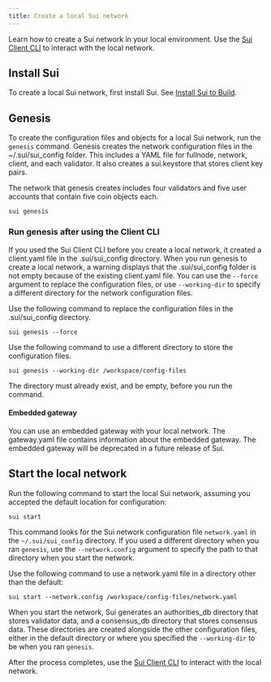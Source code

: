 ```yaml
---
title: Create a local Sui network
---
```


Learn how to create a Sui network in your local environment. Use the [Sui Client CLI](cli-client.md) to interact with the local network.

## Install Sui

To create a local Sui network, first install Sui. See [Install Sui to Build](install.md).

## Genesis

To create the configuration files and objects for a local Sui network, run the `genesis` command. Genesis creates the network configuration files in the ~/.sui/sui_config folder. This includes a YAML file for fullnode, network, client, and each validator. It also creates a sui.keystore that stores client key pairs. 

The network that genesis creates includes four validators and five user accounts that contain five coin objects each.

```shell
sui genesis
```

### Run genesis after using the Client CLI
If you used the Sui Client CLI before you create a local network, it created a client.yaml file in the .sui/sui_config directory. When you run genesis to create a local network, a warning displays that the .sui/sui_config folder is not empty because of the existing client.yaml file. You can use the `--force` argument to replace the configuration files, or use `--working-dir` to specify a different directory for the network configuration files.

Use the following command to replace the configuration files in the .sui/sui_config directory.
```shell
sui genesis --force
```

Use the following command to use a different directory to store the configuration files.
```shell
sui genesis --working-dir /workspace/config-files
```

The directory must already exist, and be empty, before you run the command.

#### Embedded gateway

You can use an embedded gateway with your local network. The gateway.yaml file contains information about the embedded gateway. The embedded gateway will be deprecated in a future release of Sui.

## Start the local network

Run the following command to start the local Sui network, assuming you
accepted the default location for configuration:

```shell
sui start
```

This command looks for the Sui network configuration file
`network.yaml` in the `~/.sui/sui_config` directory. If you used a different directory when you ran `genesis`, use the `--network.config` argument to specify the path to that directory when you start the network.

Use the following command to use a network.yaml file in a directory other than the default:

```shell
sui start --network.config /workspace/config-files/network.yaml
```
When you start the network, Sui generates an authorities_db directory that stores validator data, and a consensus_db directory that stores consensus data. These directories are created alongside the other configuration files, either in the default directory or where you specified the `--working-dir` to be when you ran `genesis`.

After the process completes, use the [Sui Client CLI](cli-client.md) to interact with the local network.
